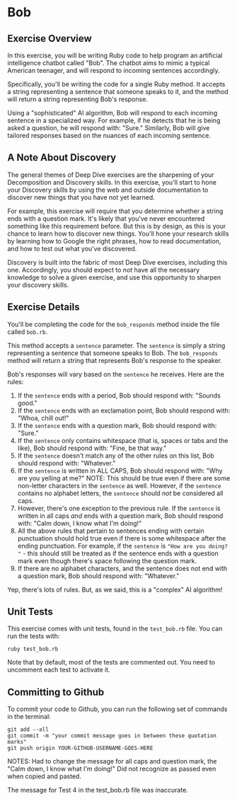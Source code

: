 # Bob

## Exercise Overview

In this exercise, you will be writing Ruby code to help program an artificial intelligence chatbot called "Bob". The chatbot aims to mimic a typical American teenager, and will respond to incoming sentences accordingly.

Specifically, you'll be writing the code for a single Ruby method. It accepts a string representing a sentence that someone speaks to it, and the method will return a string representing Bob's response.

Using a "sophisticated" AI algorithm, Bob will respond to each incoming sentence in a specialized way. For example, if he detects that he is being asked a question, he will respond with: "Sure." Similarly, Bob will give tailored responses based on the nuances of each incoming sentence.

## A Note About Discovery

The general themes of Deep Dive exercises are the sharpening of your Decomposition and Discovery skills. In this exercise, you'll start to hone your Discovery skills by using the web and outside documentation to discover new things that you have not yet learned.

For example, this exercise will require that you determine whether a string ends with a question mark. It's likely that you've never encountered something like this requirement before. But this is by design, as this is your chance to learn how to discover new things. You'll hone your research skills by learning how to Google the right phrases, how to read documentation, and how to test out what you've discovered. 

Discovery is built into the fabric of most Deep Dive exercises, including this one. Accordingly, you should expect to *not* have all the necessary knowledge to solve a given exercise, and use this opportunity to sharpen your discovery skills.

## Exercise Details

You'll be completing the code for the `bob_responds` method inside the file called `bob.rb`. 

This method accepts a `sentence` parameter. The `sentence` is simply a string representing a sentence that someone speaks to Bob. The `bob_responds` method will return a string that represents Bob's response to the speaker. 

Bob's responses will vary based on the `sentence` he receives. Here are the rules:

1. If the `sentence` ends with a period, Bob should respond with: "Sounds good."
2. If the `sentence` ends with an exclamation point, Bob should respond with: "Whoa, chill out!"
3. If the `sentence` ends with a question mark, Bob should respond with: "Sure."
4. If the `sentence` only contains whitespace (that is, spaces or tabs and the like), Bob should respond with: "Fine, be that way."
5. If the `sentence` doesn't match any of the other rules on this list, Bob should respond with: "Whatever."
6. If the `sentence` is written in ALL CAPS, Bob should respond with: "Why are you yelling at me?" NOTE: This should be true even if there are some non-letter characters in the `sentence` as well. However, if the `sentence` contains no alphabet letters, the `sentence` should *not* be considered all caps.
7. However, there's one exception to the previous rule. If the `sentence` is written in all caps *and* ends with a question mark, Bob should respond with: "Calm down, I know what I'm doing!"
8. All the above rules that pertain to sentences ending with certain punctuation should hold true even if there is some whitespace after the ending punctuation. For example, if the `sentence` is `"How are you doing?         "` - this should still be treated as if the sentence ends with a question mark even though there's space following the question mark.
9. If there are no alphabet characters, and the sentence does not end with a question mark, Bob should respond with: "Whatever."

Yep, there's lots of rules. But, as we said, this is a "complex" AI algorithm!

## Unit Tests

This exercise comes with unit tests, found in the `test_bob.rb` file. You can run the tests with:

```
ruby test_bob.rb
```

Note that by default, most of the tests are commented out. You need to uncomment each test to activate it.

## Committing to Github

To commit your code to Github, you can run the following set of commands in the terminal:

```
git add --all
git commit -m "your commit message goes in between these quotation marks"
git push origin YOUR-GITHUB-USERNAME-GOES-HERE
```


NOTES: Had to change the message for all caps and question mark, the "Calm down, I know what I'm doing!" Did not recognize as passed even when copied and pasted.

The message for Test 4 in the test_bob.rb file was inaccurate.